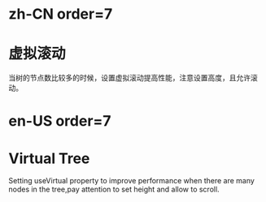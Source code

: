 # zh-CN order=7

# 虚拟滚动

当树的节点数比较多的时候，设置虚拟滚动提高性能，注意设置高度，且允许滚动。

# en-US order=7

# Virtual Tree

Setting useVirtual property to improve performance when there are many nodes in the tree,pay attention to set height and allow to scroll.
